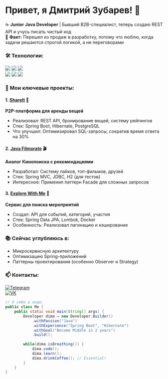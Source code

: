# Привет, я Дмитрий Зубарев! 👋 

☕ **Junior Java Developer** | Бывший B2B-специалист, теперь создаю REST API и учусь писать чистый код  
🐼 **Факт:** Перешел из продаж в разработку, потому что люблю, когда задачи решаются строгой логикой, а не переговорами  

### 🛠️ Технологии:
![](https://img.shields.io/badge/-Java-%23ED8B00?logo=java&logoColor=white) 
![](https://img.shields.io/badge/-Spring_Boot-%236DB33F?logo=spring) 
![](https://img.shields.io/badge/-Hibernate-%2359666C?logo=hibernate)  
![](https://img.shields.io/badge/-PostgreSQL-%23316192?logo=postgresql) 
![](https://img.shields.io/badge/-Docker-%232496ED?logo=docker) 
![](https://img.shields.io/badge/-JUnit5-%2325A162?logo=junit5)  

### 🚀 Мои ключевые проекты:

#### 1. [ShareIt](https://github.com/Pandabanda1299/shareIt) 🔄
**P2P-платформа для аренды вещей**  
- Реализовал: REST API, бронирование вещей, систему рейтингов  
- Стек: Spring Boot, Hibernate, PostgreSQL  
- Что улучшил: Оптимизировал SQL-запросы, сократив время ответа на 30%  

#### 2. [Java Filmorate](https://github.com/Pandabanda1299/java-filmorate) 🎬  
**Аналог Кинопоиска с рекомендациями**  
- Разработал: Систему лайков, топ-фильмов, друзей  
- Стек: Spring MVC, JDBC, H2 (для тестов)  
- Интересное: Применил паттерн Facade для сложных запросов  

#### 3. [Explore With Me](https://github.com/Pandabanda1299/explore-with-me) 🎪  
**Сервис для поиска мероприятий**  
- Создал: API для событий, категорий, участия  
- Стек: Spring Data JPA, Lombok, Docker  
- Особенность: Реализовал пагинацию и кэширование  

### 📚 Сейчас углубляюсь в:
- Микросервисную архитектуру  
- Оптимизацию Spring-приложений  
- Паттерны проектирования (особенно Observer и Strategy)  

### 📫 Контакты:
[![Telegram](https://img.shields.io/badge/-@Zubarev1299-%232CA5E0?logo=telegram)](https://t.me/Zubarev1299)  
[![VK](https://img.shields.io/badge/-VK-%230077FF?logo=vk)](https://vk.com/id472774404)  

```java
// О себе в коде:
public class Me {
    public static void main(String[] args) {
        Developer dima = new Developer.Builder()
            .withPassion("Java")
            .withExperience("Spring Boot", "Hibernate")
            .withGoal("Become Middle in 2 years")
            .build();
        
        while(dima.isBreathing()) {
            dima.code();
            dima.learn();
            dima.drinkCoffee(); // Essential!
        }
    }
}
